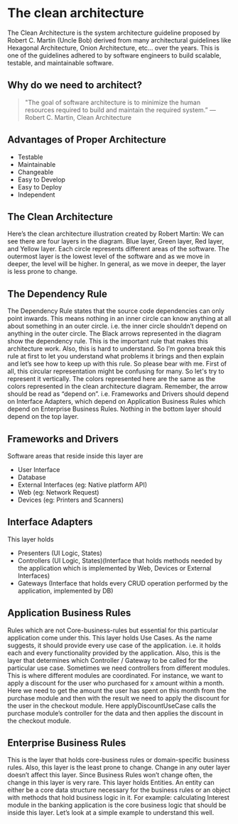 # The clean architecture

The Clean Architecture is the system architecture guideline proposed by Robert C. Martin (Uncle Bob) derived from many architectural guidelines like Hexagonal Architecture, Onion Architecture, etc... over the years.
This is one of the guidelines adhered to by software engineers to build scalable, testable, and maintainable software.

## Why do we need to architect?

> "The goal of software architecture is to minimize the human resources required to build and maintain the required system.” ― Robert C. Martin, Clean Architecture

## Advantages of Proper Architecture
* Testable
* Maintainable
* Changeable
* Easy to Develop
* Easy to Deploy
* Independent

## The Clean Architecture
Here’s the clean architecture illustration created by Robert Martin:
We can see there are four layers in the diagram. Blue layer, Green layer, Red layer, and Yellow layer.
Each circle represents different areas of the software. The outermost layer is the lowest level of the software and as we move in deeper, the level will be higher. In general, as we move in deeper, the layer is less prone to change.

## The Dependency Rule
The Dependency Rule states that the source code dependencies can only point inwards.
This means nothing in an inner circle can know anything at all about something in an outer circle. i.e. the inner circle shouldn’t depend on anything in the outer circle. The Black arrows represented in the diagram show the dependency rule.
This is the important rule that makes this architecture work. Also, this is hard to understand. So I’m gonna break this rule at first to let you understand what problems it brings and then explain and let’s see how to keep up with this rule. So please bear with me.
First of all, this circular representation might be confusing for many. So let's try to represent it vertically.
The colors represented here are the same as the colors represented in the clean architecture diagram.
Remember, the arrow should be read as “depend on”. i.e. Frameworks and Drivers should depend on Interface Adapters, which depend on Application Business Rules which depend on Enterprise Business Rules.
Nothing in the bottom layer should depend on the top layer.

## Frameworks and Drivers
Software areas that reside inside this layer are
* User Interface
* Database
* External Interfaces (eg: Native platform API)
* Web (eg: Network Request)
* Devices (eg: Printers and Scanners)

## Interface Adapters
This layer holds
* Presenters (UI Logic, States)
* Controllers (UI Logic, States)(Interface that holds methods needed by the application which is implemented by Web, Devices or External Interfaces)
* Gateways (Interface that holds every CRUD operation performed by the application, implemented by DB)

## Application Business Rules
Rules which are not Core-business-rules but essential for this particular application come under this. This layer holds Use Cases. As the name suggests, it should provide every use case of the application. i.e. it holds each and every functionality provided by the application.
Also, this is the layer that determines which Controller / Gateway to be called for the particular use case. Sometimes we need controllers from different modules.
This is where different modules are coordinated. For instance, we want to apply a discount for the user who purchased for x amount within a month.
Here we need to get the amount the user has spent on this month from the purchase module and then with the result we need to apply the discount for the user in the checkout module. Here applyDiscountUseCase calls the purchase module’s controller for the data and then applies the discount in the checkout module.

## Enterprise Business Rules
This is the layer that holds core-business rules or domain-specific business rules. Also, this layer is the least prone to change.
Change in any outer layer doesn’t affect this layer. Since Business Rules won’t change often, the change in this layer is very rare. This layer holds Entities.
An entity can either be a core data structure necessary for the business rules or an object with methods that hold business logic in it.
For example: calculating Interest module in the banking application is the core business logic that should be inside this layer.
Let’s look at a simple example to understand this well.
